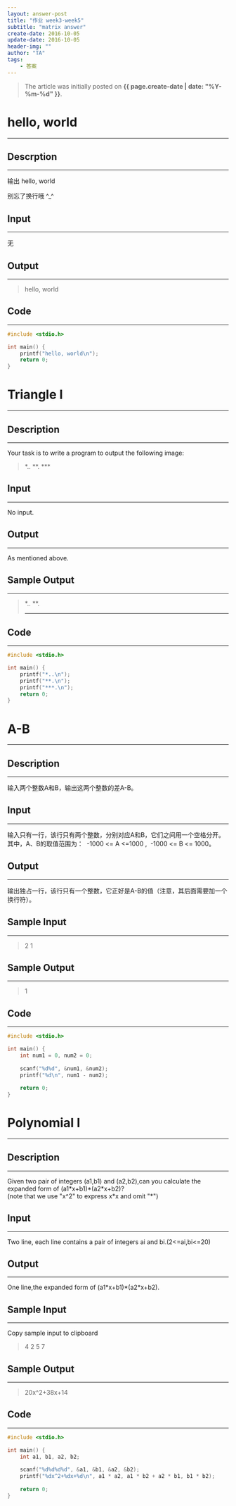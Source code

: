 ```yaml
---
layout: answer-post
title: "作业 week3-week5"
subtitle: "matrix answer"
create-date: 2016-10-05
update-date: 2016-10-05
header-img: ""
author: "TA"
tags:
    - 答案
---
```


> The article was initially posted on **{{ page.create-date | date: "%Y-%m-%d" }}**.


# hello, world

---

## Descrption

---

输出 hello, world


别忘了换行哦 ^_^

## Input

---

无

## Output

---

> hello, world

## Code

---

~~~ cpp
#include <stdio.h>

int main() {
    printf("hello, world\n");
    return 0;
}
~~~

# Triangle I

---

## Description

---

Your task is to write a program to output the following image:

> \*\.\.
> \*\*\.
> \*\*\*


## Input

---

No input.

## Output

---

As mentioned above.

## Sample Output

---


> *..
> **.
> ***

## Code

---

~~~ cpp
#include <stdio.h>

int main() {
    printf("*..\n");
    printf("**.\n");
    printf("***.\n");
    return 0;
}
~~~

# A-B

---

## Description

---

输入两个整数A和B，输出这两个整数的差A-B。

## Input

---

输入只有一行，该行只有两个整数，分别对应A和B，它们之间用一个空格分开。其中，A、B的取值范围为：  -1000 <= A <=1000 ,  -1000 <= B <= 1000。

## Output

---

输出独占一行，该行只有一个整数，它正好是A-B的值（注意，其后面需要加一个换行符）。

## Sample Input

---

> 2 1

## Sample Output

---

> 1

## Code

---

~~~ cpp
#include <stdio.h>

int main() {
    int num1 = 0, num2 = 0;
    
    scanf("%d%d", &num1, &num2);
    printf("%d\n", num1 - num2);
    
    return 0;
}
~~~

# Polynomial I

---

## Description

---

Given two pair of integers (a1,b1) and (a2,b2),can you calculate the expanded form of (a1\*x+b1)\*(a2\*x+b2)?  
(note that we use "x^2" to express x\*x and omit "*")

## Input

---

Two line, each line contains a pair of integers ai and bi.(2<=ai,bi<=20)

## Output

---

One line,the expanded form of (a1\*x+b1)\*(a2\*x+b2).

## Sample Input

---

Copy sample input to clipboard

> 4 2
> 5 7

## Sample Output

---

> 20x^2+38x+14

## Code

---

~~~ cpp
#include <stdio.h>

int main() {
    int a1, b1, a2, b2;
    
    scanf("%d%d%d%d", &a1, &b1, &a2, &b2);
    printf("%dx^2+%dx+%d\n", a1 * a2, a1 * b2 + a2 * b1, b1 * b2);
    
    return 0;
}
~~~

